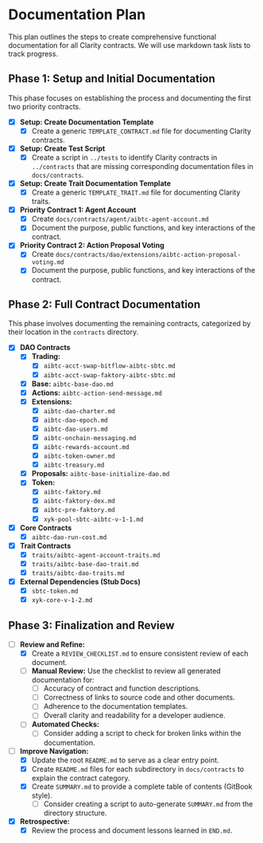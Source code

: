 # Documentation Plan

This plan outlines the steps to create comprehensive functional documentation for all Clarity contracts. We will use markdown task lists to track progress.

## Phase 1: Setup and Initial Documentation

This phase focuses on establishing the process and documenting the first two priority contracts.

- [x] **Setup: Create Documentation Template**
  - [x] Create a generic `TEMPLATE_CONTRACT.md` file for documenting Clarity contracts.
- [x] **Setup: Create Test Script**
  - [x] Create a script in `../tests` to identify Clarity contracts in `../contracts` that are missing corresponding documentation files in `docs/contracts`.
- [x] **Setup: Create Trait Documentation Template**
  - [x] Create a generic `TEMPLATE_TRAIT.md` file for documenting Clarity traits.
- [x] **Priority Contract 1: Agent Account**
  - [x] Create `docs/contracts/agent/aibtc-agent-account.md`
  - [x] Document the purpose, public functions, and key interactions of the contract.
- [x] **Priority Contract 2: Action Proposal Voting**
  - [x] Create `docs/contracts/dao/extensions/aibtc-action-proposal-voting.md`
  - [x] Document the purpose, public functions, and key interactions of the contract.

## Phase 2: Full Contract Documentation

This phase involves documenting the remaining contracts, categorized by their location in the `contracts` directory.

- [x] **DAO Contracts**
  - [x] **Trading:**
    - [x] `aibtc-acct-swap-bitflow-aibtc-sbtc.md`
    - [x] `aibtc-acct-swap-faktory-aibtc-sbtc.md`
  - [x] **Base:** `aibtc-base-dao.md`
  - [x] **Actions:** `aibtc-action-send-message.md`
  - [x] **Extensions:**
    - [x] `aibtc-dao-charter.md`
    - [x] `aibtc-dao-epoch.md`
    - [x] `aibtc-dao-users.md`
    - [x] `aibtc-onchain-messaging.md`
    - [x] `aibtc-rewards-account.md`
    - [x] `aibtc-token-owner.md`
    - [x] `aibtc-treasury.md`
  - [x] **Proposals:** `aibtc-base-initialize-dao.md`
  - [x] **Token:**
    - [x] `aibtc-faktory.md`
    - [x] `aibtc-faktory-dex.md`
    - [x] `aibtc-pre-faktory.md`
    - [x] `xyk-pool-sbtc-aibtc-v-1-1.md`
- [x] **Core Contracts**
  - [x] `aibtc-dao-run-cost.md`
- [x] **Trait Contracts**
  - [x] `traits/aibtc-agent-account-traits.md`
  - [x] `traits/aibtc-base-dao-trait.md`
  - [x] `traits/aibtc-dao-traits.md`
- [x] **External Dependencies (Stub Docs)**
  - [x] `sbtc-token.md`
  - [x] `xyk-core-v-1-2.md`

## Phase 3: Finalization and Review

- [ ] **Review and Refine:**
  - [x] Create a `REVIEW_CHECKLIST.md` to ensure consistent review of each document.
  - [ ] **Manual Review:** Use the checklist to review all generated documentation for:
    - [ ] Accuracy of contract and function descriptions.
    - [ ] Correctness of links to source code and other documents.
    - [ ] Adherence to the documentation templates.
    - [ ] Overall clarity and readability for a developer audience.
  - [ ] **Automated Checks:**
    - [ ] Consider adding a script to check for broken links within the documentation.
- [ ] **Improve Navigation:**
  - [x] Update the root `README.md` to serve as a clear entry point.
  - [x] Create `README.md` files for each subdirectory in `docs/contracts` to explain the contract category.
  - [x] Create `SUMMARY.md` to provide a complete table of contents (GitBook style).
    - [ ] Consider creating a script to auto-generate `SUMMARY.md` from the directory structure.
- [x] **Retrospective:**
  - [x] Review the process and document lessons learned in `END.md`.
